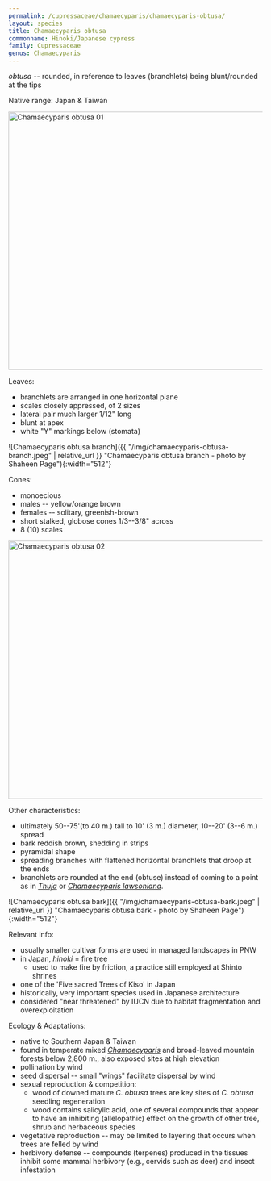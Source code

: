 ```yaml
---
permalink: /cupressaceae/chamaecyparis/chamaecyparis-obtusa/
layout: species
title: Chamaecyparis obtusa
commonname: Hinoki/Japanese cypress
family: Cupressaceae
genus: Chamaecyparis
---
```


*obtusa* -- rounded, in reference to leaves (branchlets) being blunt/rounded at the tips

Native range: Japan & Taiwan

<a title="Σ64 / CC BY (https://creativecommons.org/licenses/by/3.0)" href="https://commons.wikimedia.org/wiki/File:Chamaecyparis_obtusa_01.jpg"><img width="512" alt="Chamaecyparis obtusa 01" src="https://upload.wikimedia.org/wikipedia/commons/thumb/6/6e/Chamaecyparis_obtusa_01.jpg/512px-Chamaecyparis_obtusa_01.jpg"></a>

Leaves:
  - branchlets are arranged in one horizontal plane
  - scales closely appressed, of 2 sizes
  - lateral pair much larger 1/12" long
  - blunt at apex
  - white "Y" markings below (stomata)

![Chamaecyparis obtusa branch]({{ "/img/chamaecyparis-obtusa-branch.jpeg" | relative_url }} "Chamaecyparis obtusa branch - photo by Shaheen Page"){:width="512"}

Cones:
  - monoecious
  - males -- yellow/orange brown
  - females -- solitary, greenish-brown
  - short stalked, globose cones 1/3--3/8" across
  - 8 (10) scales

<a title="Σ64 / CC BY (https://creativecommons.org/licenses/by/3.0)" href="https://commons.wikimedia.org/wiki/File:Chamaecyparis_obtusa_02.jpg"><img width="512" alt="Chamaecyparis obtusa 02" src="https://upload.wikimedia.org/wikipedia/commons/thumb/c/c1/Chamaecyparis_obtusa_02.jpg/512px-Chamaecyparis_obtusa_02.jpg"></a>

Other characteristics:
  - ultimately 50--75'(to 40 m.) tall to 10' (3 m.) diameter, 10--20' (3--6 m.) spread
  - bark reddish brown, shedding in strips
  - pyramidal shape
  - spreading branches with flattened horizontal branchlets that droop at the ends
  - branchlets are rounded at the end (obtuse) instead of coming to a point as in *[Thuja](../../thuja/)* or *[Chamaecyparis lawsoniana](../chamaecyparis-lawsoniana/)*.


![Chamaecyparis obtusa bark]({{ "/img/chamaecyparis-obtusa-bark.jpeg" | relative_url }} "Chamaecyparis obtusa bark - photo by Shaheen Page"){:width="512"}

Relevant info:
  - usually smaller cultivar forms are used in managed landscapes in PNW
  - in Japan, *hinoki* = fire tree
    - used to make fire by friction, a practice still employed at Shinto shrines
  - one of the 'Five sacred Trees of Kiso' in Japan
  - historically, very important species used in Japanese architecture
  - considered "near threatened" by IUCN due to habitat fragmentation and overexploitation

Ecology & Adaptations:
  - native to Southern Japan & Taiwan
  - found in temperate mixed *[Chamaecyparis](../)* and broad-leaved mountain forests below 2,800 m., also exposed sites at high elevation
  - pollination by wind
  - seed dispersal -- small "wings" facilitate dispersal by wind
  - sexual reproduction & competition:
    - wood of downed mature *C. obtusa* trees are key sites of *C. obtusa* seedling regeneration
    - wood contains salicylic acid, one of several compounds that appear to have an inhibiting (allelopathic) effect on the growth of other tree, shrub and herbaceous species
  - vegetative reproduction -- may be limited to layering that occurs when trees are felled by wind
  - herbivory defense -- compounds (terpenes) produced in the tissues inhibit some mammal herbivory (e.g., cervids such as deer) and insect infestation

